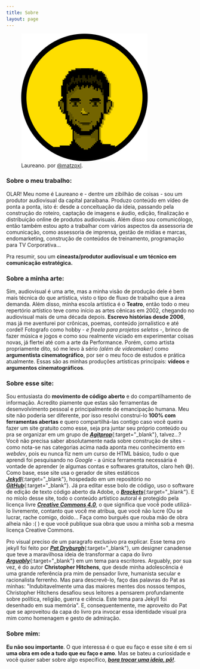 ```yaml
---
title: Sobre
layout: page
---
```

<figure>
  <img alt="Laureano." src="images/AVATAR.png" />
  <figcaption>
   Laureano. por <a href="https://www.instagram.com/matzpxl/" target="_blank">@matzpxl</a>.
  </figcaption>
</figure>

### Sobre o meu trabalho:
OLAR! Meu nome é Laureano e - dentre um zibilhão de coisas - sou um produtor audiovisual da capital paraibana. Produzo conteúdo em vídeo de ponta a ponta, isto é: desde a conceituação da ideia, passando pela construção do roteiro, captação de imagens e áudio, edição, finalização e distribuição online de produtos audiovisuais. Além disso sou comunicólogo, então também estou apto a trabalhar com vários aspectos da assessoria de comunicação, como assessoria de imprensa, gestão de mídias e marcas, endomarketing, construção de conteúdos de treinamento, programação para TV Corporativa... 

Pra resumir, sou um **cineasta/produtor audiovisual e um técnico em comunicação estratégica.**

### Sobre a minha arte:
Sim, audiovisual é uma arte, mas a minha visão de produção dele é bem mais técnica do que artística, visto o tipo de fluxo de trabalho que a área demanda. Além disso, minha escola artística é o **Teatro**, então todo o meu repertório artístico teve como início as artes cênicas em 2002, chegando no audiovisual mais de uma década depois. **Escrevo histórias desde 2006**, mas já me aventurei por crônicas, poemas, conteúdo jornalístico e até cordel! Fotografo como hobby - *e freela para projetos seletos* -, brinco de fazer música e jogos e como sou realmente viciado em experimentar coisas novas, já flertei até com a arte da Performance. Porém, como artista propriamente dito, só me levo à sério _(além de videomaker)_ como **argumentista cinematográfico**, por ser o meu foco de estudos e prática atualmente. Essas são as minhas produções artísticas principais: **vídeos** e **argumentos cinematográficos**.

### Sobre esse site:
Sou entusiasta do **movimento de código aberto** e do compartilhamento de informação. Acredito piamente que estas são ferramentas de desenvolvimento pessoal e principalmente de emancipação humana. Meu site não poderia ser diferente, por isso resolvi construí-lo **100% com ferramentas abertas** e quero compartilhá-las contigo caso você queira fazer um site gratuito como esse, seja pra juntar seu próprio conteúdo ou pra se organizar em um grupo de [_**Agitprop**_](https://pt.wikipedia.org/wiki/Agitprop){:target="_blank"}, talvez...? Você não precisa saber absolutamente nada sobre construção de sites - como nota-se nas categorias acima nada aponta meu conhecimento em _webdev_, pois eu nunca fiz nem um curso de HTML básico, tudo o que aprendi foi pesquisando no _Google_ - a única ferramenta necessária é vontade de aprender (e algumas contas e softwares gratuitos, claro heh 😅). Como base, esse site usa o gerador de sites estáticos [***Jekyll***](https://jekyllrb.com/){:target="_blank"}, hospedado em um repositório no [***GitHub***](https://github.com){:target="_blank"}. Já pra editar esse bolo de código, uso o software  de edição de texto código aberto da Adobe, o [***Brackets***](http://brackets.io/){:target="_blank"}. E no miolo desse site, todo o conteúdo artístico autoral é protegido pela licença livre [***Creative Commons 4.0***](http://br.creativecommons.org/), o que significa que você pode utilizá-lo livremente, contanto que você me atribua, que você não lucre (Ou se lucrar, rache comigo, doido... Faça como burguês que rouba mão de obra alheia não :( ) e que você publique sua obra que usou a minha sob a mesma licença Creative Commons.

Pro visual preciso de um paragrafo exclusivo pra explicar. Esse tema pro jekyll foi feito por [***Pat Dryburgh***](https://patdryburgh.com/){:target="_blank"}, um designer canadense que teve a maravilhosa ideia de transformar a capa do livro [***Arguably***](https://amzn.to/38eqCWV){:target="_blank"} em um tema para escritores. Arguably, por sua vez, é do autor **Christopher Hitchens**, que desde minha adolescência é uma grande referência pra mim de pensador livre, humanista secular e racionalista ferrenho. Mas para descrevê-lo, faço das palavras do Pat as minhas: "Indubitavelmente uma das maiores mentes dos nossos tempos, Christopher Hitchens desafiou seus leitores a pensarem profundamente sobre política, religião, guerra e ciência. Este tema para Jekyll foi desenhado em sua memória". E, consequentemente, me aproveito do Pat que se aproveitou da capa do livro pra invocar essa identidade visual pra mim como homenagem e gesto de admiração.

### Sobre mim:
**Eu não sou importante**. O que interessa é o que eu faço e esse site é em si **uma obra em ode a tudo que eu faço e amo**. Mas se bateu a curiosidade e você quiser saber sobre algo específico, [***bora trocar uma ideia, pô!***](contato.html).
